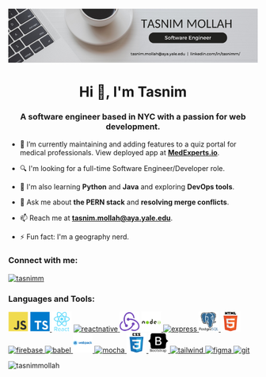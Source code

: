 ![MasterHead](https://github.com/Tasnimmollah/Tasnimmollah/blob/main/White%20Minimalist%20Personal%20LinkedIn%20Banner%20(1).png)

<h1 align="center">Hi 👋, I'm Tasnim </h1>
<h3 align="center">A software engineer based in NYC with a passion for web development.</h3>

- 🔭 I’m currently maintaining and adding features to a quiz portal for medical professionals. View deployed app at **<a href="https://www.medexperts.io/" target="blank">MedExperts.io</a>**.

- 🔍 I'm looking for a full-time Software Engineer/Developer role.

- 🌱 I'm also learning **Python** and **Java** and exploring **DevOps tools**.

- 💬 Ask me about **the PERN stack** and **resolving merge conflicts**.

- 📫 Reach me at **tasnim.mollah@aya.yale.edu**.

<!-- - 📄 View my **<a href="https://drive.google.com/file/d/1K2bdHlclJmT8ym6DNV42jUirnmXe7qXk/view?usp=sharing" target="blank">Resume</a>**. -->

- ⚡ Fun fact: I'm a geography nerd.

<h3 align="left">Connect with me:</h3> <p align="left">
<a href="https://linkedin.com/in/tasnimm" target="blank"><img align="center" src="https://raw.githubusercontent.com/rahuldkjain/github-profile-readme-generator/master/src/images/icons/Social/linked-in-alt.svg" alt="tasnimm" height="30" width="40" /></a>
</p>

<h3 align="left">Languages and Tools:</h3>
<p align="left"> <a href="https://developer.mozilla.org/en-US/docs/Web/JavaScript" target="_blank" rel="noreferrer"> <img src="https://raw.githubusercontent.com/devicons/devicon/master/icons/javascript/javascript-original.svg" alt="javascript" width="40" height="40"/></a> <a href="https://www.typescriptlang.org/" target="_blank" rel="noreferrer"> <img src="https://raw.githubusercontent.com/devicons/devicon/master/icons/typescript/typescript-original.svg" alt="typescript" width="40" height="40"/> </a><a href="https://reactjs.org/" target="_blank" rel="noreferrer"> <img src="https://raw.githubusercontent.com/devicons/devicon/master/icons/react/react-original-wordmark.svg" alt="react" width="40" height="40"/></a> <a href="https://reactnative.dev/" target="_blank" rel="noreferrer"> <img src="https://reactnative.dev/img/header_logo.svg" alt="reactnative" width="40" height="40"/> </a> <a href="https://redux.js.org" target="_blank" rel="noreferrer"> <img src="https://raw.githubusercontent.com/devicons/devicon/master/icons/redux/redux-original.svg" alt="redux" width="40" height="40"/></a> <a href="https://nodejs.org" target="_blank" rel="noreferrer"> <img src="https://raw.githubusercontent.com/devicons/devicon/master/icons/nodejs/nodejs-original-wordmark.svg" alt="nodejs" width="40" height="40"/> </a>  <a href="https://expressjs.com" target="_blank" rel="noreferrer"> <img src="https://www.geekandjob.com/uploads/wiki/2e5b0058b2d38158b21439fe06e9b8fabe3cb139.png" alt="express" width="80" height="40"/> </a><a href="https://www.postgresql.org" target="_blank" rel="noreferrer"> <img src="https://raw.githubusercontent.com/devicons/devicon/master/icons/postgresql/postgresql-original-wordmark.svg" alt="postgresql" width="40" height="40"/> </a><a href="https://www.w3.org/html/" target="_blank" rel="noreferrer"> <img src="https://raw.githubusercontent.com/devicons/devicon/master/icons/html5/html5-original-wordmark.svg" alt="html5" width="40" height="40"/> </a> <a href="https://firebase.google.com/" target="_blank" rel="noreferrer"> <img src="https://www.vectorlogo.zone/logos/firebase/firebase-icon.svg" alt="firebase" width="40" height="40"/> </a> <a href="https://babeljs.io/" target="_blank" rel="noreferrer"> <img src="https://img.stackshare.io/service/2739/-1wfGjNw.png" alt="babel" width="40" height="40"/> 
</a> <a href="https://webpack.js.org" target="_blank" rel="noreferrer"> <img src="https://raw.githubusercontent.com/devicons/devicon/d00d0969292a6569d45b06d3f350f463a0107b0d/icons/webpack/webpack-original-wordmark.svg" alt="webpack" width="40" height="40"/> </a> <a href="https://mochajs.org" target="_blank" rel="noreferrer"> <img src="https://www.vectorlogo.zone/logos/mochajs/mochajs-icon.svg" alt="mocha" width="40" height="40"/> </a> <a href="https://www.w3schools.com/css/" target="_blank" rel="noreferrer"> <img src="https://raw.githubusercontent.com/devicons/devicon/master/icons/css3/css3-original-wordmark.svg" alt="css3" width="40" height="40"/> </a> 
<a href="https://getbootstrap.com" target="_blank" rel="noreferrer"> <img src="https://raw.githubusercontent.com/devicons/devicon/master/icons/bootstrap/bootstrap-plain-wordmark.svg" alt="bootstrap" width="40" height="40"/> </a> <a href="https://tailwindcss.com/" target="_blank" rel="noreferrer"> <img src="https://www.vectorlogo.zone/logos/tailwindcss/tailwindcss-icon.svg" alt="tailwind" width="40" height="40"/> </a> <a href="https://www.figma.com/" target="_blank" rel="noreferrer"> <img src="https://www.vectorlogo.zone/logos/figma/figma-icon.svg" alt="figma" width="40" height="40"/> </a> <a href="https://git-scm.com/" target="_blank" rel="noreferrer"> <img src="https://www.vectorlogo.zone/logos/git-scm/git-scm-icon.svg" alt="git" width="40" height="40"/> </a>
 </p> 

<p><img align="left" src="https://github-readme-stats.vercel.app/api/top-langs?username=tasnimmollah&show_icons=true&locale=en&layout=compact" alt="tasnimmollah" /></p>

<!-- <p>&nbsp;<img align="center" src="https://github-readme-stats.vercel.app/api?username=tasnimmollah&show_icons=true&locale=en" alt="tasnimmollah" /></p> -->

<!-- <p><img align="center" src="https://github-readme-streak-stats.herokuapp.com/?user=tasnimmollah&" alt="tasnimmollah" /></p> -->
